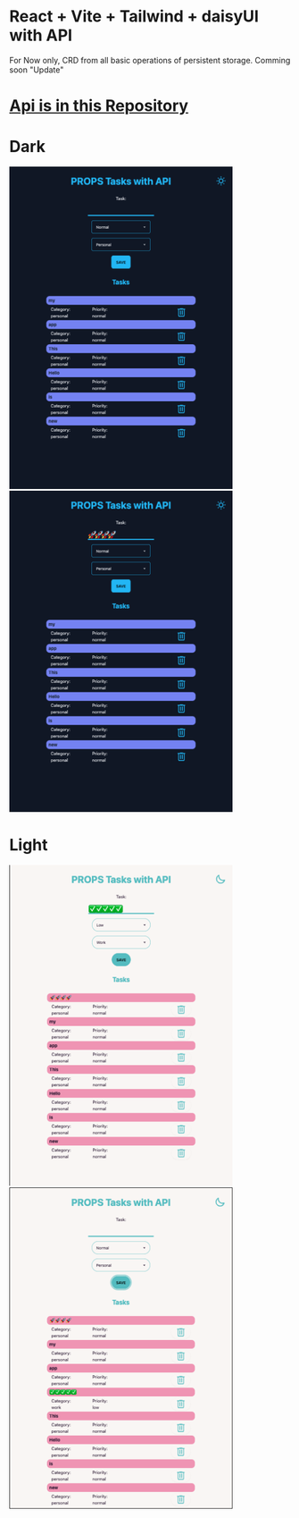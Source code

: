 # React + Vite + Tailwind + daisyUI with API

For Now only, CRD from all basic operations of persistent storage. Comming soon "Update"

# [Api is in this Repository](https://github.com/MariaRiosNavarro/to_do_api_server)

# Dark

<div>
<img src="./public/readme1.png" alt="" width="400px" >
<img src="./public/readme2.png" alt="" width="400px" >
</div>

# Light

<div>
<img src="./public/readme3.png" alt="" width="400px" >
<img src="./public/readme4.png" alt="" width="400px" >
</div>
